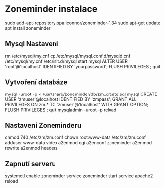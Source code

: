 # Zoneminder instalace

sudo add-apt-repository ppa:iconnor/zoneminder-1.34
sudo apt-get update
apt install zoneminder

## Mysql Nastaveni

rm /etc/mysql/my.cnf 
cp /etc/mysql/mysql.conf.d/mysqld.cnf /etc/mysql/my.cnf
/etc/init.d/mysql start
mysql
ALTER USER 'root'@'localhost' IDENTIFIED BY 'yourpassword';
FLUSH PRIVILEGES ;
quit

## Vytvoření databáze 

mysql -uroot -p < /usr/share/zoneminder/db/zm_create.sql
mysql 
CREATE USER 'zmuser'@localhost IDENTIFIED BY 'zmpass'; 
GRANT ALL PRIVILEGES ON zm.* TO 'zmuser'@'localhost' WITH GRANT OPTION; 
FLUSH PRIVILEGES ; 
quit 
mysqladmin -uroot -p reload

## Nastavení Zoneminderu

chmod 740 /etc/zm/zm.conf
chown root:www-data /etc/zm/zm.conf 
adduser www-data video
a2enmod cgi 
a2enconf zoneminder
a2enmod rewrite 
a2enmod headers 

## Zapnutí serveru

systemctl enable zoneminder
service zoneminder start
service apache2 reload
